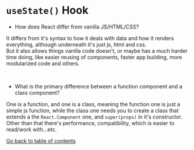 # `useState()` Hook

* How does React differ from vanilla JS/HTML/CSS?

It differs from it's syntax to how it deals with data and how it renders everything, although underneath it's just js, html and css.  
But it also allows things vanilla code doesn't, or maybe has a much harder time doing, like easier reusing of components, faster app building, more modularized code and others.

&nbsp;

* What is the primary difference between a function component and a class component?

One is a function, and one is a class, meaning the function one is just a simple js function, while the class one needs you to create a class that extends a the `React.Component` one, and `super(props)` in it's constructor.   
Other than that there's performance, compatibility, which is easier to read/work with...etc.

[Go back to table of contents](https://suhaib*ersan.github.io/reading*notes/) 